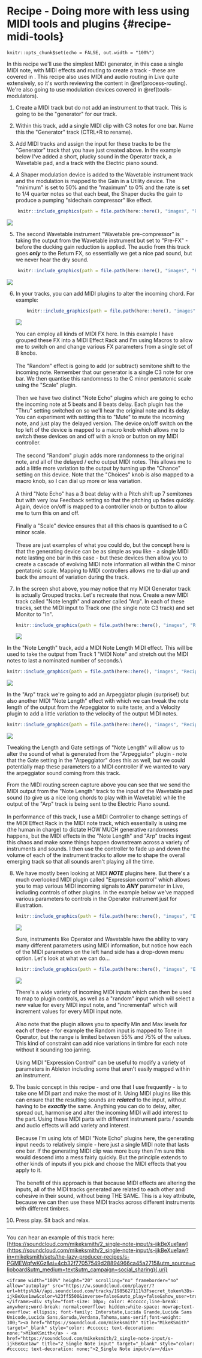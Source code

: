 # Recipe - Doing more with less using MIDI tools and plugins {#recipe-midi-tools}

```{{r, echo = FALSE}}
knitr::opts_chunk$set(echo = FALSE, out.width = "100%")
```

In this recipe we'll use the simplest MIDI generator, in this case a single MIDI note, with MIDI effects and routing to create a track - these are covered in . This recipe also uses MIDI and audio routing in Live quite extensively, so it's worth reviewing the content in \@ref(process-routing). We're also going to use modulation devices covered in \@ref(tools-modulators).

1.  Create a MIDI track but do not add an instrument to that track. This is going to be the "generator" for our track.

2.  Within this track, add a single MIDI clip with C3 notes for one bar. Name this the "Generator" track (CTRL+R to rename).

3.  Add MIDI tracks and assign the input for these tracks to be the "Generator" track that you have just created above. In the example below I've added a short, plucky sound in the Operator track, a Wavetable pad, and a track with the Electric piano sound.

4.  A Shaper modulation device is added to the Wavetable instrument track and the modulation is mapped to the Gain in a Utility device. The "minimum" is set to 50% and the "maximum" to 0% and the rate is set to 1/4 quarter notes so that each beat, the Shaper ducks the gain to produce a pumping "sidechain compressor" like effect.


``` r
    knitr::include_graphics(path = file.path(here::here(), "images", "Recipe2_MODULATION_Shaper-gain.png"))
```

![](images/Recipe2_MODULATION_Shaper-gain.png)<!-- -->

5.  The second Wavetable instrument "Wavetable pre-compressor" is taking the output from the Wavetable instrument but set to "Pre-FX" - before the ducking gain reduction is applied. The audio from this track goes ***only*** to the Return FX, so essentially we get a nice pad sound, but we never hear the dry sound.


``` r
    knitr::include_graphics(path = file.path(here::here(), "images", "Recipe2_MIDI-and-audio-routing.png"))
```

![](images/Recipe2_MIDI-and-audio-routing.png)<!-- -->

6.  In your tracks, you can add MIDI plugins to alter the incoming chord. For example:

    
    ``` r
        knitr::include_graphics(path = file.path(here::here(), "images", "Recipe2_MIDI_fx.png"))
    ```
    
    ![](images/Recipe2_MIDI_fx.png)<!-- -->

    You can employ all kinds of MIDI FX here. In this example I have grouped these FX into a MIDI Effect Rack and I'm using Macros to allow me to switch on and change various FX parameters from a single set of 8 knobs.\
    \
    The "Random" effect is going to add (or subtract) semitone shift to the incoming note. Remember that our generator is a single C3 note for one bar. We then quantise this randomness to the C minor pentatonic scale using the "Scale" plugin.\
    \
    Then we have two distinct "Note Echo" plugins which are going to echo the incoming note at 5 beats and 8 beats delay. Each plugin has the "Thru" setting switched on so we'll hear the original note and its delay. You can experiment with setting this to "Mute" to mute the incoming note, and just play the delayed version. The device on/off switch on the top left of the device is mapped to a macro knob which allows me to switch these devices on and off with a knob or button on my MIDI controller.\
    \
    The second "Random" plugin adds more randomness to the original note, and all of the delayed / echo output MIDI notes. This allows me to add a little more variation to the output by turning up the "Chance" setting on this device. Note that the "Choices" knob is also mapped to a macro knob, so I can dial up more or less variation.\
    \
    A third "Note Echo" has a 3 beat delay with a Pitch shift up 7 semitones but with very low Feedback setting so that the pitching up fades quickly. Again, device on/off is mapped to a controller knob or button to allow me to turn this on and off.\
    \
    Finally a "Scale" device ensures that all this chaos is quantised to a C minor scale.\
    \
    These are just examples of what you could do, but the concept here is that the generating device can be as simple as you like - a single MIDI note lasting one bar in this case - but these devices then allow you to create a cascade of evolving MIDI note information all within the C minor pentatonic scale. Mapping to MIDI controllers allows me to dial up and back the amount of variation during the track.

7.  In the screen shot above, you may notice that my MIDI Generator track is actually Grouped tracks. Let's recreate that now. Create a new MIDI track called "Note length" and another called "Arp". In each of these tracks, set the MIDI input to Track one (the single note C3 track) and set Monitor to "In".

    
    ``` r
    knitr::include_graphics(path = file.path(here::here(), "images", "Recipe2_MIDI_manipulation.png"))
    ```
    
    ![](images/Recipe2_MIDI_manipulation.png)<!-- -->

In the "Note Length" track, add a MIDI Note Length MIDI effect. This will be used to take the output from Track 1 "MIDI Note" and stretch out the MIDI notes to last a nominated number of seconds.\


``` r
knitr::include_graphics(path = file.path(here::here(), "images", "Recipe2_MIDI_NoteLength.png"))
```

![](images/Recipe2_MIDI_NoteLength.png)<!-- -->

In the "Arp" track we're going to add an Arpeggiator plugin (surprise!) but also another MIDI "Note Length" effect with which we can tweak the note length of the output from the Arpeggiator to suite taste, and a Velocity plugin to add a little variation to the velocity of the output MIDI notes.


``` r
knitr::include_graphics(path = file.path(here::here(), "images", "Recipe2_MIDI_Arp.png"))
```

![](images/Recipe2_MIDI_Arp.png)<!-- -->

Tweaking the Length and Gate settings of "Note Length" will allow us to alter the sound of what is generated from the "Arpeggiator" plugin - note that the Gate setting in the "Arpeggiator" does this as well, but we could potentially map these parameters to a MIDI controller if we wanted to vary the arpeggiator sound coming from this track.

From the MIDI routing screen capture above you can see that we send the MIDI output from the "Note Length" track to the input of the Wavetable pad sound (to give us a nice long chords to play with in Wavetable) while the output of the "Arp" track is being sent to the Electric Piano sound.\
\
In performance of this track, I use a MIDI Controller to change settings of the MIDI Effect Rack in the MIDI note track, which essentially is using me (the human in charge) to dictate HOW MUCH generative randomness happens, but the MIDI effects in the "Note Length" and "Arp" tracks ingest this chaos and make some things happen downstream across a variety of instruments and sounds. I then use the controller to fade up and down the volume of each of the instrument tracks to allow me to shape the overall emerging track so that all sounds aren't playing all the time.

8.  We have mostly been looking at MIDI ***NOTE*** plugins here. But there's a much overlooked MIDI plugin called "Expression control" which allows you to map various MIDI incoming signals to ***ANY*** parameter in Live, including controls of other plugins. In the example below we've mapped various parameters to controls in the Operator instrument just for illustration.

    
    ``` r
    knitr::include_graphics(path = file.path(here::here(), "images", "Expression_control.png"))
    ```
    
    ![](images/Expression_control.png)<!-- -->

    Sure, instruments like Operator and Wavetable have the ability to vary many different parameters using MIDI information, but notice how each of the MIDI parameters on the left hand side has a drop-down menu option. Let's look at what we can do...

    
    ``` r
    knitr::include_graphics(path = file.path(here::here(), "images", "Expression_control_2.png"))
    ```
    
    ![](images/Expression_control_2.png)<!-- -->

    There's a wide variety of incoming MIDI inputs which can then be used to map to plugin controls, as well as a "random" input which will select a new value for every MIDI input note, and "incremental" which will increment values for every MIDI input note.\
    \
    Also note that the plugin allows you to specify Min and Max levels for each of these - for example the Random input is mapped to Tone in Operator, but the range is limited between 55% and 75% of the values. This kind of constraint can add nice variations in timbre for each note without it sounding too jarring.\
    \
    Using MIDI "Expression Control" can be useful to modify a variety of parameters in Ableton including some that aren't easily mapped within an instrument.

9.  The basic concept in this recipe - and one that I use frequently - is to take one MIDI part and make the most of it. Using MIDI plugins like this can ensure that the resulting sounds are ***related*** to the input, without having to be ***exactly*** the same. Anything you can do to delay, alter, spread out, harmonise and alter the incoming MIDI will add interest to the part. Using these MIDI parts with different instrument parts / sounds and audio effects will add variety and interest.\
    \
    Because I'm using lots of MIDI "Note Echo" plugins here, the generating input needs to relatively simple - here just a single MIDI note that lasts one bar. If the generating MIDI clip was more busy then I'm sure this would descend into a mess fairly quickly. But the principle extends to other kinds of inputs if you pick and choose the MIDI effects that you apply to it.\
    \
    The benefit of this approach is that because MIDI effects are altering the inputs, all of the MIDI tracks generated are related to each other and cohesive in their sound, without being THE SAME. This is a key attribute, because we can then use these MIDI tracks across different instruments with different timbres.

10. Press play. Sit back and relax.

------------------------------------------------------------------------

You can hear an example of this track here: [https://soundcloud.com/mikeksmith/2_single-note-input/s-ijkBeXue1aw](https://soundcloud.com/mikeksmith/2_single-note-input/s-ijkBeXue1aw?in=mikeksmith/sets/the-lazy-producer-recipes/s-PGMEWqfwKGz&si=4cb32f77057549d28894966ca45a2715&utm_source=clipboard&utm_medium=text&utm_campaign=social_sharing){.uri}


```{=html}
<iframe width="100%" height="20" scrolling="no" frameborder="no" allow="autoplay" src="https://w.soundcloud.com/player/?url=https%3A//api.soundcloud.com/tracks/1985627111%3Fsecret_token%3Ds-ijkBeXue1aw&color=%23ff5500&inverse=false&auto_play=false&show_user=true"></iframe><div style="font-size: 10px; color: #cccccc;line-break: anywhere;word-break: normal;overflow: hidden;white-space: nowrap;text-overflow: ellipsis; font-family: Interstate,Lucida Grande,Lucida Sans Unicode,Lucida Sans,Garuda,Verdana,Tahoma,sans-serif;font-weight: 100;"><a href="https://soundcloud.com/mikeksmith" title="MikeKSmith" target="_blank" style="color: #cccccc; text-decoration: none;">MikeKSmith</a> · <a href="https://soundcloud.com/mikeksmith/2_single-note-input/s-ijkBeXue1aw" title="2_Single Note input" target="_blank" style="color: #cccccc; text-decoration: none;">2_Single Note input</a></div>
```
